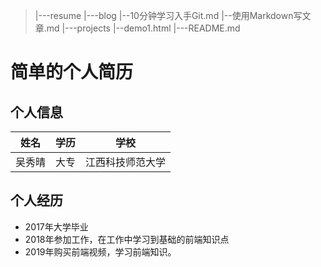 > |---resume
>      |---blog
>           |--10分钟学习入手Git.md
>           |--使用Markdown写文章.md
>      |---projects
>	    |--demo1.html
>      |---README.md

# 简单的个人简历

## 个人信息

| 姓名 | 学历 | 学校 |
| --- | --- | --- |
| 吴秀晴 | 大专 | 江西科技师范大学 |

## 个人经历

- 2017年大学毕业
- 2018年参加工作，在工作中学习到基础的前端知识点
- 2019年购买前端视频，学习前端知识。
